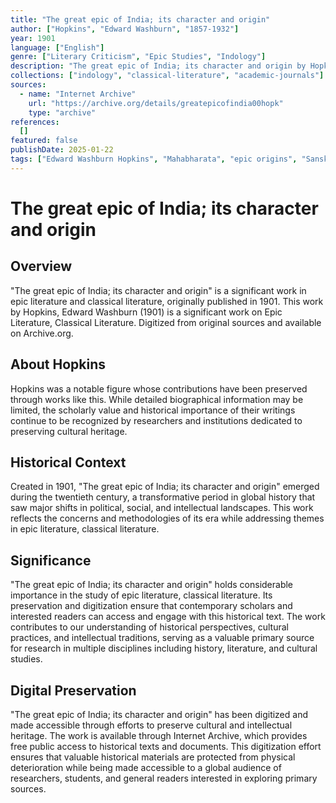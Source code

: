 ```yaml
---
title: "The great epic of India; its character and origin"
author: ["Hopkins", "Edward Washburn", "1857-1932"]
year: 1901
language: ["English"]
genre: ["Literary Criticism", "Epic Studies", "Indology"]
description: "The great epic of India; its character and origin by Hopkins, Edward Washburn (1901) is a significant work on Epic Literature, Classical Literature. Digitized from original sources and available on Archive.org."
collections: ["indology", "classical-literature", "academic-journals"]
sources:
  - name: "Internet Archive"
    url: "https://archive.org/details/greatepicofindia00hopk"
    type: "archive"
references:
  []
featured: false
publishDate: 2025-01-22
tags: ["Edward Washburn Hopkins", "Mahabharata", "epic origins", "Sanskrit epics", "textual criticism", "comparative mythology", "Vedic literature", "Indian epics", "literary analysis", "20th century scholarship"]
---
```


# The great epic of India; its character and origin

## Overview

"The great epic of India; its character and origin" is a significant work in epic literature and classical literature, originally published in 1901. This work by Hopkins, Edward Washburn (1901) is a significant work on Epic Literature, Classical Literature. Digitized from original sources and available on Archive.org.

## About Hopkins

Hopkins was a notable figure whose contributions have been preserved through works like this. While detailed biographical information may be limited, the scholarly value and historical importance of their writings continue to be recognized by researchers and institutions dedicated to preserving cultural heritage.

## Historical Context

Created in 1901, "The great epic of India; its character and origin" emerged during the twentieth century, a transformative period in global history that saw major shifts in political, social, and intellectual landscapes. This work reflects the concerns and methodologies of its era while addressing themes in epic literature, classical literature.

## Significance

"The great epic of India; its character and origin" holds considerable importance in the study of epic literature, classical literature. Its preservation and digitization ensure that contemporary scholars and interested readers can access and engage with this historical text. The work contributes to our understanding of historical perspectives, cultural practices, and intellectual traditions, serving as a valuable primary source for research in multiple disciplines including history, literature, and cultural studies.

## Digital Preservation

"The great epic of India; its character and origin" has been digitized and made accessible through efforts to preserve cultural and intellectual heritage. The work is available through Internet Archive, which provides free public access to historical texts and documents. This digitization effort ensures that valuable historical materials are protected from physical deterioration while being made accessible to a global audience of researchers, students, and general readers interested in exploring primary sources.
